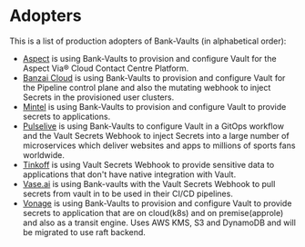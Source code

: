 # Adopters

This is a list of production adopters of Bank-Vaults (in alphabetical order):
- [Aspect](https://www.aspect.com) is using Bank-Vaults to provision and configure Vault for the Aspect Via® Cloud Contact Centre Platform.
- [Banzai Cloud](https://banzaicloud.com) is using Bank-Vaults to provision and configure Vault for the Pipeline control plane and also the mutating webhook to inject Secrets in the provisioned user clusters.
- [Mintel](https://www.mintel.com) is using Bank-Vaults to provision and configure Vault to provide secrets to applications.
- [Pulselive](https://www.pulselive.com) is using Bank-Vaults to configure Vault in a GitOps workflow and the Vault Secrets Webhook to inject Secrets into a large number of microservices which deliver websites and apps to millions of sports fans worldwide.
- [Tinkoff](https://www.tinkoff.ru) is using Vault Secrets Webhook to provide sensitive data to applications that don't have native integration with Vault.
- [Vase.ai](https://vase.ai) is using Bank-vaults with the Vault Secrets Webhook to pull secrets from vault in to be used in their CI/CD pipelines.
- [Vonage](https://www.vonage.com/business/) is using Bank-Vaults to provision and configure Vault to provide secrets to application that are on cloud(k8s) and on premise(approle) and also as a transit engine. Uses AWS KMS, S3 and DynamoDB and will be migrated to use raft backend.
